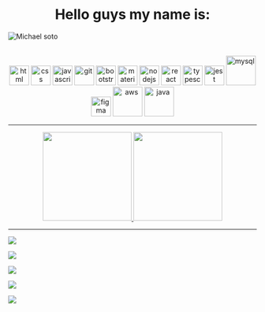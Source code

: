 <h1 align="center">Hello guys my name is:</h1>


![Michael soto](https://user-images.githubusercontent.com/67668995/133909227-14185b19-5cd9-4abe-afe5-291f002f6d6d.png)

<!--Skills  -->
<div align="center"><br>
<img src="https://cdn.jsdelivr.net/gh/devicons/devicon/icons/html5/html5-original-wordmark.svg" alt="html" height="40" width="40"  />
<img src="https://cdn.jsdelivr.net/gh/devicons/devicon/icons/css3/css3-original-wordmark.svg" alt="css" height="40" width="40" />
  <img src="https://cdn.jsdelivr.net/gh/devicons/devicon/icons/javascript/javascript-original.svg" alt="javascript" height="40" width="40" />
  <img src="https://cdn.jsdelivr.net/gh/devicons/devicon/icons/git/git-original.svg" alt="git" height="40" width="40" />
  <img src="https://cdn.jsdelivr.net/gh/devicons/devicon/icons/bootstrap/bootstrap-plain.svg" alt="bootstrap" height="40" width="40" />
  <img src="https://cdn.jsdelivr.net/gh/devicons/devicon/icons/materialui/materialui-original.svg" alt="materialui" height="40" width="40" />
  <img src="https://cdn.jsdelivr.net/gh/devicons/devicon/icons/nodejs/nodejs-plain-wordmark.svg" alt="nodejs" height="40" width="40" />
  <img src="https://cdn.jsdelivr.net/gh/devicons/devicon/icons/react/react-original.svg" alt="react" height="40" width="40" />
  <img src="https://cdn.jsdelivr.net/gh/devicons/devicon/icons/typescript/typescript-original.svg" alt="typescript" height="40" width="40" />
  <img src="https://cdn.jsdelivr.net/gh/devicons/devicon/icons/jest/jest-plain.svg" alt="jest"  height="40" width="40" />
  <img src="https://cdn.jsdelivr.net/gh/devicons/devicon/icons/mysql/mysql-original-wordmark.svg" alt="mysql" height="60" width="60" />
  <img src="https://cdn.jsdelivr.net/gh/devicons/devicon/icons/figma/figma-original.svg" alt="figma" height="40" width="40" />
  <img src="https://cdn.jsdelivr.net/gh/devicons/devicon/icons/amazonwebservices/amazonwebservices-original-wordmark.svg" alt="aws" height="60" width="60" />
  <img src="https://cdn.jsdelivr.net/gh/devicons/devicon/icons/java/java-original-wordmark.svg" alt="java" height="60" width="60" />
</div>

 <hr />

<!--Data -->
<div align="center">
  <a href="https://github.com/nicksoto1">
  <img height="180em" src="https://github-readme-stats.vercel.app/api?username=nicksoto1&show_icons=true&theme=algolia&include_all_commits=true&count_private=true"/>
  <img height="180em" src="https://github-readme-stats.vercel.app/api/top-langs/?username=nicksoto1&layout=compact&langs_count=7&theme=algolia"/>
</div>
 <hr />


<!--Contacts  -->
  <p>
    <a href="https://www.linkedin.com/in/michael-soto-81195a89/" target="blank"> <img src="https://img.shields.io/badge/LinkedIn-0077B5?style=for-the-badge&logo=linkedin&logoColor=white" /> </a>
   
    
  <a href = "mailto:michael_nickolas@hotmail.com"><img src="https://img.shields.io/badge/Microsoft_Outlook-0078D4?style=for-the-badge&logo=microsoft-outlook&logoColor=white" target="_blank"></a> 
    
 <a href="https://discord.gg/ag4Hc2ga" target="blank"> <img src="https://img.shields.io/badge/Discord-7289DA?style=for-the-badge&logo=discord&logoColor=white" /></a>
    
<a href="https://www.instagram.com/michaelsoto__/" target="blank">  <img src="https://img.shields.io/badge/Instagram-E4405F?style=for-the-badge&logo=instagram&logoColor=white" /><a/>
  
 <a href="https://linuxmint.com" target="blank"> <img src="https://img.shields.io/badge/Linux_Mint-87CF3E?style=for-the-badge&logo=linux-mint&logoColor=white" /></a>
  </p>


